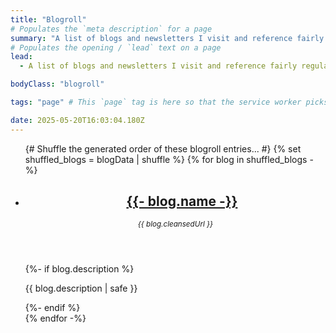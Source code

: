 ```yaml
---
title: "Blogroll"
# Populates the `meta description` for a page
summary: "A list of blogs and newsletters I visit and reference fairly regularly."
# Populates the opening / `lead` text on a page
lead:
  - A list of blogs and newsletters I visit and reference fairly regularly.

bodyClass: "blogroll"

tags: "page" # This `page` tag is here so that the service worker picks them up. These pages are picked up in the `mainnav` or `footernav` loops

date: 2025-05-20T16:03:04.180Z
---
```


<ul role="list" class="blogroll__list | auto-grid | no-list">
{# Shuffle the generated order of these blogroll entries... #}
{% set shuffled_blogs = blogData | shuffle %}
{% for blog in shuffled_blogs -%}
  <li>
    <article class="card card--stacked">
      <div class="card__content">
        <header class="card__header">
          <h2 class="card__title">
            <img alt="" src="{{ blog.favicon }}" width="16" height="16" loading="lazy" decoding="async">
            <a href="{{ blog.url }}">
              {{- blog.name -}}
            </a>
          </h2>
          <small><em>{{ blog.cleansedUrl }}</em></small>
        </header>
        {%- if blog.description %}
        <div class="card__body">
          <p>{{ blog.description | safe }}</p>
        </div>
        {%- endif %}
      </div>
    </article>
  </li>
{% endfor -%}
</ul>
